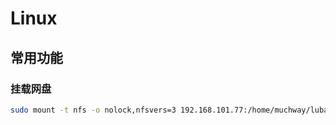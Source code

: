 # Linux

## 常用功能

### 挂载网盘

```bash
sudo mount -t nfs -o nolock,nfsvers=3 192.168.101.77:/home/muchway/lubancat /home/cat/vmware
```